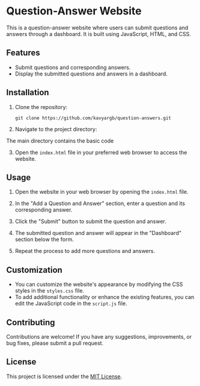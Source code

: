 
# Question-Answer Website

This is a question-answer website where users can submit questions and answers through a dashboard. It is built using JavaScript, HTML, and CSS.

## Features

- Submit questions and corresponding answers.
- Display the submitted questions and answers in a dashboard.

## Installation

1. Clone the repository:

   ```shell
   git clone https://github.com/kavyargb/question-answers.git
   ```

2. Navigate to the project directory:

  The main directory contains the basic code

3. Open the `index.html` file in your preferred web browser to access the website.

## Usage

1. Open the website in your web browser by opening the `index.html` file.

2. In the "Add a Question and Answer" section, enter a question and its corresponding answer.

3. Click the "Submit" button to submit the question and answer.

4. The submitted question and answer will appear in the "Dashboard" section below the form.

5. Repeat the process to add more questions and answers.

## Customization

- You can customize the website's appearance by modifying the CSS styles in the `styles.css` file.
- To add additional functionality or enhance the existing features, you can edit the JavaScript code in the `script.js` file.

## Contributing

Contributions are welcome! If you have any suggestions, improvements, or bug fixes, please submit a pull request.

## License

This project is licensed under the [MIT License](LICENSE).
